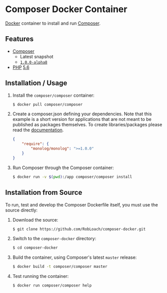 Composer Docker Container
=========================

[Docker](http://docker.com) container to install and run [Composer](http://getcomposer.org).

Features
--------

* [Composer](http://getcomposer.org)
  * Latest snapshot
  * [`1.0.0-alpha8`](https://github.com/composer/composer/blob/1.0.0-alpha8/CHANGELOG.md)
* [PHP](http://php.net) [5.6](http://php.net/ChangeLog-5.php)

Installation / Usage
--------------------

1. Install the `composer/composer` container:

    ``` sh
    $ docker pull composer/composer
    ```

2. Create a composer.json defining your dependencies. Note that this example is
a short version for applications that are not meant to be published as packages
themselves. To create libraries/packages please read the
[documentation](http://getcomposer.org/doc/02-libraries.md).

    ``` json
    {
        "require": {
            "monolog/monolog": ">=1.0.0"
        }
    }
    ```

3. Run Composer through the Composer container:

    ``` sh
    $ docker run -v $(pwd):/app composer/composer install
    ```

Installation from Source
------------------------

To run, test and develop the Composer Dockerfile itself, you must use the
source directly:

1. Download the source:

    ``` sh
    $ git clone https://github.com/RobLoach/composer-docker.git
    ```

2. Switch to the `composer-docker` directory:

    ``` sh
    $ cd composer-docker
    ```

3. Build the container, using Composer's latest `master` release:

    ``` sh
    $ docker build -t composer/composer master
    ```

4. Test running the container:

    ``` sh
    $ docker run composer/composer help
    ```
